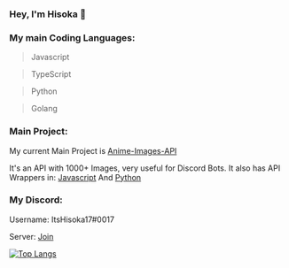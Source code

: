 ### Hey, I'm Hisoka 👋

### My main Coding Languages:
> Javascript

> TypeScript

> Python

> Golang


### Main Project:
My current Main Project is [Anime-Images-API](https://anime-api.hisoka17.repl.co)

It's an API with 1000+ Images, very useful for Discord Bots. It also has API Wrappers in: [Javascript](https://github.com/HashT9u/Anime-Images-API-Wrapper) And [Python](https://github.com/SkellyM386/anime-images-api)


### My Discord:
Username: ItsHisoka17#0017

Server: [Join](https://discord.gg/WhnmkwgtGb)

[![Top Langs](https://github-readme-stats.vercel.app/api/top-langs/?username=ItsHisoka17&layout=compact)](https://github.com/ItsHisoka17/)
